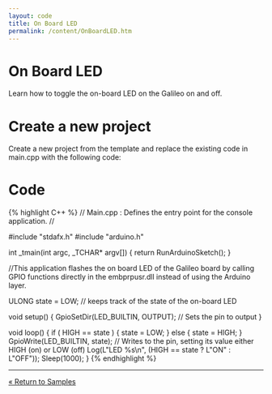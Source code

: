 ```yaml
---
layout: code
title: On Board LED
permalink: /content/OnBoardLED.htm
---
```


# On Board LED
Learn how to toggle the on-board LED on the Galileo on and off.

# Create a new project
Create a new project from the template and replace the existing code in main.cpp with the following code:

# Code

{% highlight C++ %}
// Main.cpp : Defines the entry point for the console application.
//

#include "stdafx.h"
#include "arduino.h"

int _tmain(int argc, _TCHAR* argv[])
{
    return RunArduinoSketch();
}

//This application flashes the on board LED of the Galileo board by calling GPIO functions directly in the embprpusr.dll instead of using the Arduino layer.

ULONG state = LOW; // keeps track of the state of the on-board LED

void setup()
{
    GpioSetDir(LED_BUILTIN, OUTPUT); // Sets the pin to output
}

void loop()
{
    if ( HIGH == state ) {
	    state = LOW;
	} else {
	    state = HIGH;
	}
    GpioWrite(LED_BUILTIN, state); // Writes to the pin, setting its value either HIGH (on) or LOW (off)
    Log(L"LED %s\n", (HIGH == state ? L"ON" : L"OFF"));
    Sleep(1000);
}
{% endhighlight %}
  <hr/>

<a class="btn btn-default" href="SampleApps.htm" role="button">&laquo; Return to Samples</a>
